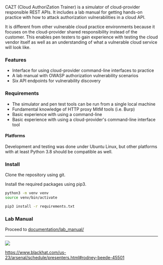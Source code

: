 CAZT (Cloud AuthoriZation Trainer) is a simulator of cloud-provider responsible REST APIs. It includes a lab manual for getting hands-on practice with how to attack authorization vulnerabilities in a cloud API.

It is different from other vulnerable cloud practice environments because it focuses on the cloud-provider shared responsibility instead of the customer. This enables pen testers to gain experience with testing the cloud vendor itself as well as an understanding of what a vulnerable cloud service will look like.

### Features

* Interface for using cloud-provider command-line interfaces to practice
* A lab manual with OWASP authorization vulnerability scenarios
* Six API endpoints for vulnerability discovery

### Requirements

* The simulator and pen test tools can be run from a single local machine
* Fundamental knowledge of HTTP proxy MitM tools (i.e. Burp)
* Basic experience with using a command-line
* Basic experience with using a cloud-provider's command-line interface tool

#### Platforms

Development and testing was done under Ubuntu Linux, but other platforms with at least Python 3.8 should be compatible as well.

### Install

Clone the repository using git.

Install the required packages using pip3.

``` bash
python3 -m venv venv
source venv/bin/activate

pip3 install -r requirements.txt
```

### Lab Manual

Proceed to [documentation/lab_manual/](documentation/lab_manual/)

----

![](documentation/images/bhusa2023-arsenal-badge.svg?raw=true)

https://www.blackhat.com/us-23/arsenal/schedule/presenters.html#rodney-beede-45501
